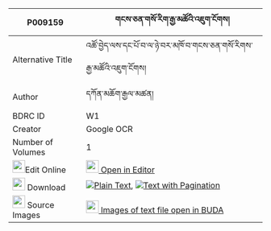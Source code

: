 |P009159|གངས་ཅན་གསོ་རིག་རྒྱ་མཚོའི་འཇུག་ངོགས། 
| --- | --- 
|Alternative Title |འཚོ་བྱེད་ལས་དང་པོ་བ་ལ་ཉེ་བར་མཁོ་བ་གངས་ཅན་གསོ་རིགས་རྒྱ་མཚོའི་འཇུག་ངོགས།
|Author| དཀོན་མཆོག་རྒྱལ་མཚན།
|BDRC ID | W1
|Creator | Google OCR
|Number of Volumes| 1
|<img width="25" src="https://img.icons8.com/color/25/000000/edit-property.png">Edit Online| [<img width="25" src="https://avatars.githubusercontent.com/u/45091458?s=200&v=4"> Open in Editor](http://editor.openpecha.org/P009159)
|<img width="25" src="https://img.icons8.com/fluent/48/000000/download-2.png"/>  Download | [![](https://img.icons8.com/color/20/000000/txt.png)Plain Text](https://github.com/Openpecha/P009159/releases/download/v1/gangchen_sorik_gyatso_i_jukngo_plain_P009159.zip), [![](https://img.icons8.com/color/20/000000/txt.png)Text with Pagination](https://github.com/Openpecha/P009159/releases/download/v1/gangchen_sorik_gyatso_i_jukngo_pages_P009159.zip)
|<img width="25" src="https://img.icons8.com/plasticine/100/000000/pictures-folder.png"/>  Source Images | [<img width="25" src="https://library.bdrc.io/icons/BUDA-small.svg"> Images of text file open in BUDA](https://library.bdrc.io/show/bdr:W1)